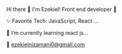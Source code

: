  Hi there :wave: I'm Ezekiel!  Front end developer :man:

 :sparkles: Favorite Tech: JavaScript, React ...

 :notebook: I’m currently learning react js...

 :email: ezekielnizamani0@gmail.com

<!--
**ezekielnizamani/ezekielnizamani** is a ✨ _special_ ✨ repository because its `README.md` (this file) appears on your GitHub profile.

